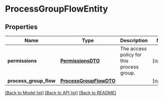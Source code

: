 # ProcessGroupFlowEntity

## Properties
Name | Type | Description | Notes
------------ | ------------- | ------------- | -------------
**permissions** | [**PermissionsDTO**](PermissionsDTO.md) | The access policy for this process group. | [optional] 
**process_group_flow** | [**ProcessGroupFlowDTO**](ProcessGroupFlowDTO.md) |  | [optional] 

[[Back to Model list]](../nifiDocs.md#documentation-for-models) [[Back to API list]](../nifiDocs.md#documentation-for-api-endpoints) [[Back to README]](../nifiDocs.md)


